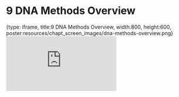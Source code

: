 # 9 DNA Methods Overview
 
{type: iframe, title:9 DNA Methods Overview, width:800, height:600, poster:resources/chapt_screen_images/dna-methods-overview.png}
![](https://hutchdatascience.org/Choosing_Genomics_Tools/dna-methods-overview.html)
 

 
